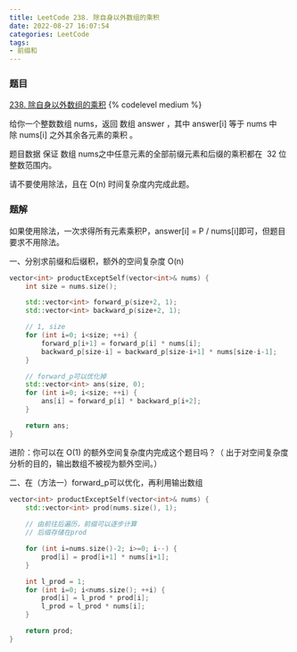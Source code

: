 ```yaml
---
title: LeetCode 238. 除自身以外数组的乘积
date: 2022-08-27 16:07:54
categories: LeetCode
tags:
- 前缀和
---
```


### 题目
[238. 除自身以外数组的乘积](https://leetcode.cn/problems/product-of-array-except-self/)
{% codelevel medium %}

给你一个整数数组 nums，返回 数组 answer ，其中 answer[i] 等于 nums 中除 nums[i] 之外其余各元素的乘积 。
<!-- more -->

题目数据 保证 数组 nums之中任意元素的全部前缀元素和后缀的乘积都在  32 位 整数范围内。

请不要使用除法，且在 O(n) 时间复杂度内完成此题。

### 题解
如果使用除法，一次求得所有元素乘积P，answer[i] = P / nums[i]即可，但题目要求不用除法。

一、分别求前缀和后缀积，额外的空间复杂度 O(n)
``` cpp
vector<int> productExceptSelf(vector<int>& nums) {
    int size = nums.size();

    std::vector<int> forward_p(size+2, 1);
    std::vector<int> backward_p(size+2, 1);

    // 1, size
    for (int i=0; i<size; ++i) {
        forward_p[i+1] = forward_p[i] * nums[i];
        backward_p[size-i] = backward_p[size-i+1] * nums[size-i-1];
    }

    // forward_p可以优化掉
    std::vector<int> ans(size, 0);
    for (int i=0; i<size; ++i) {
        ans[i] = forward_p[i] * backward_p[i+2];
    }

    return ans;
}
```

进阶：你可以在 O(1) 的额外空间复杂度内完成这个题目吗？（ 出于对空间复杂度分析的目的，输出数组不被视为额外空间。）

二、在（方法一）forward_p可以优化，再利用输出数组
``` cpp
vector<int> productExceptSelf(vector<int>& nums) {
    std::vector<int> prod(nums.size(), 1);
    
    // 由前往后遍历，前缀可以逐步计算
    // 后缀存储在prod

    for (int i=nums.size()-2; i>=0; i--) {
        prod[i] = prod[i+1] * nums[i+1];
    }

    int l_prod = 1;
    for (int i=0; i<nums.size(); ++i) {
        prod[i] = l_prod * prod[i];
        l_prod = l_prod * nums[i];
    }

    return prod;
}
```
